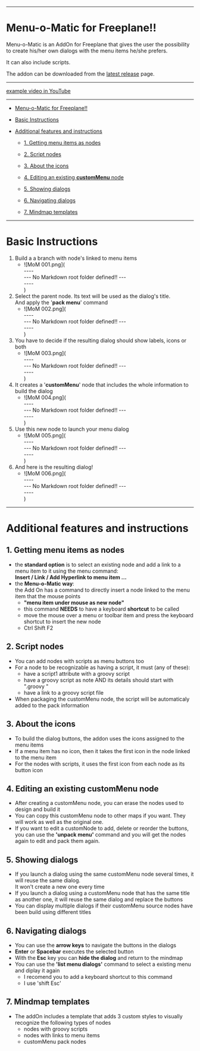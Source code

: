 -----

# Menu-o-Matic for Freeplane!!

Menu-o-Matic is an AddOn for Freeplane that gives the user the possibility to create his/her own dialogs with the menu items he/she prefers.

It can also include scripts.

The addon can be downloaded from the [latest release](https://github.com/EdoFro/Freeplane_Menu-o-Matic/releases/latest) page.

-----

[example video in YouTube](https://www.youtube.com/watch?v=uu46pntlCag)

-----

   * [Menu-o-Matic for Freeplane!!](#Menu-o-Matic-for-Freeplane!!)

   * [Basic Instructions](#Basic-Instructions)

   * [Additional features and instructions](#Additional-features-and-instructions)

      * [1. Getting menu items as nodes](#1-Getting-menu-items-as-nodes)

      * [2. Script nodes](#2-Script-nodes)

      * [3. About the icons](#3-About-the-icons)

      * [4. Editing an existing **customMenu** node](#4-Editing-an-existing-**customMenu**-node)

      * [5. Showing dialogs](#5-Showing-dialogs)

      * [6. Navigating dialogs](#6-Navigating-dialogs)

      * [7. Mindmap templates](#7-Mindmap-templates)

-----

# Basic Instructions

1. Build a a branch with node's linked to menu items
   * ![MoM 001.png](<br>----<br>--- No Markdown root folder defined!! ---<br>----<br>)
1. Select the parent node. Its text will be used as the dialog's title.<br>And apply the '**pack menu**' command
   * ![MoM 002.png](<br>----<br>--- No Markdown root folder defined!! ---<br>----<br>)
1. You have to decide if the resulting dialog should show labels, icons or both
   * ![MoM 003.png](<br>----<br>--- No Markdown root folder defined!! ---<br>----<br>)
1. It creates a '**customMenu**' node that includes the whole information to build the dialog
   * ![MoM 004.png](<br>----<br>--- No Markdown root folder defined!! ---<br>----<br>)
1. Use this new node to launch your menu dialog
   * ![MoM 005.png](<br>----<br>--- No Markdown root folder defined!! ---<br>----<br>)
1. And here is the resulting dialog!
   * ![MoM 006.png](<br>----<br>--- No Markdown root folder defined!! ---<br>----<br>)

-----

# Additional features and instructions

## 1. Getting menu items as nodes

* the **standard option** is to select an existing node and add a link to a menu item to it using the menu command:<br>**Insert / Link / Add Hyperlink to menu item ...**
* the **Menu-o-Matic way**:<br>the Add On has a command to directly insert a node linked to the menu item that the mouse points
   * **"menu item under mouse as new node"**
   * this command **NEEDS** to have a keyboard **shortcut** to be called
   * move the mouse over a menu or toolbar item and press the keyboard shortcut to insert the new node
   * Ctrl Shift F2

## 2. Script nodes

* You can add nodes with scripts as menu buttons too
* For a node to be recognizable as having a script, it must (any of these):
   * have a script1 attribute with a groovy script
   * have a groovy script as note AND its details should start with ".groovy "
   * have a link to a groovy script file
* When packaging the customMenu node, the script will be automaticaly added to the pack information

## 3. About the icons

* To build the dialog buttons, the addon uses the icons assigned to the menu items
* If a menu item has no icon, then it takes the first icon in the node linked to the menu item
* For the nodes with scripts, it uses the first icon from each node as its button icon

## 4. Editing an existing **customMenu** node

* After creating a customMenu node, you can erase the nodes used to design and build it
* You can copy this customMenu node to other maps if you want. They will work as well as the original one.
* If you want to edit a customNode to add, delete or reorder the buttons, you can use the **'unpack menu'** command and you will get the nodes again to edit and pack them again.

## 5. Showing dialogs

* If you launch a dialog using the same customMenu node several times, it will reuse the same dialog.<br>It won't create a new one every time
* If you launch a dialog using a customMenu node that has the same title as another one, it will reuse the same dialog and replace the buttons
* You can display multiple dialogs if their customMenu source nodes have been build using different titles

## 6. Navigating dialogs

* You can use the **arrow keys** to navigate the buttons in the dialogs
* **Enter** or **Spacebar** executes the selected button
* With the **Esc** key you can **hide the dialog** and return to the mindmap
* You can use the **'list menu dialogs'** command to select a existing menu and diplay it again
   * I recomend you to add a keyboard shortcut to this command
   * I use 'shift Esc'

## 7. Mindmap templates

* The addOn includes a template that adds 3 custom styles to visually recognize the following types of nodes
   * nodes with groovy scripts
   * nodes with links to menu items
   * customMenu pack nodes

